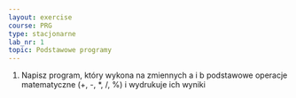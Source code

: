 ```yaml
---
layout: exercise
course: PRG
type: stacjonarne
lab_nr: 1
topic: Podstawowe programy
---
```

1. Napisz program, który wykona na zmiennych a i b podstawowe operacje matematyczne (+, -, *, /, %) i wydrukuje ich wyniki